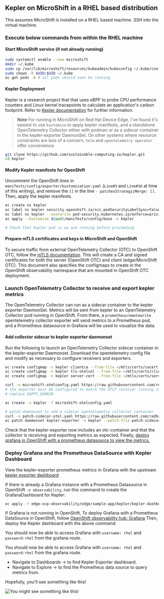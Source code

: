 ## Kepler on MicroShift in a RHEL based distribution

This assumes MicroShift is installed on a RHEL based machine.
SSH into the virtual machine.

### Execute below commands from within the RHEL machine

#### Start MicroShift service (if not already running)

```bash
sudo systemctl enable --now microshift
mkdir ~/.kube
sudo cp /var/lib/microshift/resources/kubeadmin/kubeconfig ~/.kube/config
sudo chown -R $UID:$UID ~/.kube
oc get pods -A # all pods should soon be running
```

#### Kepler Deployment

Kepler is a research project that that uses eBPF to probe CPU performance counters and Linux kernel tracepoints
to calculate an application's carbon footprint. Refer to [Kepler documentation](https://sustainable-computing.io/) for further information.

> **Note**
> For running in MicroShift on Red Hat Device Edge, I've found it's easiest to use `kustomize` to apply kepler manifests,
> and a standalone OpenTelemetry Collector either with podman or as a sidecar container in the kepler-exporter DaemonSet.
> On other systems where resource constraints are less of a concern, `helm` and `opentelemetry operator` offer convenience.

```bash
git clone https://github.com/sustainable-computing-io/kepler.git
cd kepler
```

#### Modify Kepler manifests for OpenShift

Uncomment the OpenShift lines in `manifests/config/exporter/kustomization.yaml`
(`Line#3` and `Line#16` at time of this writing),
and remove the `[]` in the line `- patchesStrategicMerge: []`. Then, apply
the kepler manifests.

```bash
oc create ns kepler
oc label ns kepler security.openshift.io/scc.podSecurityLabelSync=false
oc label ns kepler --overwrite pod-security.kubernetes.io/enforce=privileged
oc apply --kustomize $(pwd)/manifests/config/base -n kepler

# Check that kepler pod is up and running before proceeding
```

#### Prepare mTLS certificates and keys in MicroShift and OpenShift

To secure traffic from external OpenTelemetry Collector (OTC) to OpenShift OTC,
follow the [mTLS documentation](../../../observability-hub/mtls/mTLS-otel-collectors.md). This will create a CA and
signed certificates for both the server (OpenShift OTC) and client (edge/MicroShift OTC).
This document also specifies the configmaps to create in the OpenShift observability namespace that are 
mounted in OpenShift OTC deployment. 

### Launch OpenTelemetry Collector to receive and export kepler metrics

The OpenTelemetry Collector can run as a sidecar container to the kepler exporter DaemonSet.
Metrics will be sent from kepler to an OpenTelemetry Collector pod running in OpenShift. From there,
a `prometheusremotewrite` opentelemetry collector exporter will send metrics to a Prometheus pod,
and a Prometheus datasource in Grafana will be used to visualize the data. 

#### Add collector sidecar to kepler exporter daemonset

Run the following to launch an OpenTelemetry Collector sidecar container in the kepler-exporter Daemonset.
Download the opentelemetry config file and modify as necessary to configure receivers and exporters.

```bash
oc create configmap -n kepler clientca --from-file ~/mtls/certs/cacert.pem
oc create configmap -n kepler tls-otelcol --from-file ~/mtls/certs/client.cert.pem --from-file ~/mtls/private/client.key.pem
oc create configmap -n kepler server-cert --from-file ~/mtls/certs/server.cert.pem

curl -o microshift-otelconfig.yaml https://raw.githubusercontent.com/redhat-et/edge-ocp-observability/main/edge/sample-app/kepler/microshift-otelconfig.yaml
# the exporter must be configured to match the OTLP receiver running in OpenShift
# replace $APPS_DOMAIN

oc create -n kepler -f microshift-otelconfig.yaml

# patch daemonset to add a sidecar opentelemetry collector container
curl -o patch-sidecar-otel.yaml https://raw.githubusercontent.com/redhat-et/edge-ocp-observability/main/edge/sample-app/kepler/patch-sidecar-otel.yaml
oc patch daemonset kepler-exporter -n kepler --patch-file patch-sidecar-otel.yaml
```

Check that the kepler-exporter now includes an otc-container and that the collector is receiving and exporting metrics as expected.
Finally, [deploy grafana in OpenShift with a prometheus datasource to view the metrics.](#deploy-grafana-and-the-prometheus-datasource-with-kepler-dashboard)

### Deploy Grafana and the Prometheus DataSource with Kepler Dashboard

View the kepler-exporter prometheus metrics in Grafana with the upstream
[kepler exporter dashboard](https://github.com/sustainable-computing-io/kepler/blob/main/grafana-dashboards/Kepler-Exporter.json)

If there is already a Grafana instance with a Prometheus Datasource in OpenShift `-n observability`, run this command to
create the GrafanaDashboard for Kepler:

```bash
oc apply -f edge-ocp-observability/edge/sample-app/kepler/kepler-dashboard.yaml
```

If Grafana is not running in OpenShift,
To deploy Grafana with a Prometheus DataSource in OpenShift, follow [OpenShift observability hub: Grafana](../../../observability-hub/grafana/README.md)
Then, deploy the Kepler dashboard with the above command.

You should now be able to access Grafana with `username: rhel` and `password:rhel` from the grafana route.

You should now be able to access Grafana with `username: rhel` and `password:rhel` from the grafana route.

* Navigate to Dashboards -> to find Kepler Exporter dashboard.
* Navigate to Explore -> to find the Prometheus data source to query metrics from.

Hopefully, you'll see something like this!

![You might see something like this!](../../../images/kepler-microshift.png)
